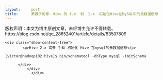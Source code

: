 ```yaml
---
layout:     post
title:      黑猴子的家：Hive 的 1.x  和  2.x  初始化Hive在MySQL中的元数据信息的区别
---
```

<div id="article_content" class="article_content clearfix csdn-tracking-statistics" data-pid="blog" data-mod="popu_307" data-dsm="post">
								<div class="article-copyright">
					版权声明：本文为博主原创文章，未经博主允许不得转载。					https://blog.csdn.net/qq_28652401/article/details/83507809				</div>
								            <link rel="stylesheet" href="https://csdnimg.cn/release/phoenix/template/css/ck_htmledit_views-f76675cdea.css">
						<div class="htmledit_views" id="content_views">
                
    <div class="show-content-free">
            <p>Hive 2.x 需要 手动 初始化 Hive 在mysql的元数据信息</p>
<pre><code>[victor@hadoop102 hive]$ bin/schematool -dbType mysql -initSchema
</code></pre>

          </div>
              </div>
                </div>